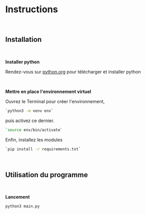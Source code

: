 # Instructions

<br />

## Installation

<br />

**Installer python**

Rendez-vous sur [python.org](https://www.python.org/downloads/) pour télécharger et installer python

<br />

**Mettre en place l'environnement virtuel**

Ouvrez le Terminal pour créer l'environnement,

```bash
`python3 -m venv env`
```

puis activez ce dernier. 

```bash
`source env/bin/activate`
```

Enfin, installez les modules

```bash
`pip install -r requirements.txt`
```

<br />

## Utilisation du programme

<br />

**Lancement**

```bash
python3 main.py
```

